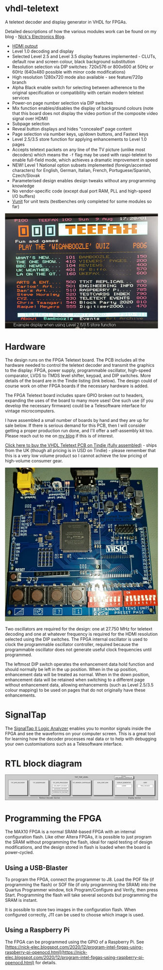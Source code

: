 # vhdl-teletext

A teletext decoder and display generator in VHDL for FPGAs.

Detailed descriptions of how the various modules work can be found on my blog - [Nick's Electronics Blog](https://nick-elec.blogspot.com/).

* [HDMI output](https://nick-elec.blogspot.com/2020/12/generate-hdmi-dvi-using-fpga.html)
* Level 1.0 decoding and display
* Selected Level 2.5 and Level 3.5 display features implemented - CLUTs, default row and screen colour, black background substitution
* Resolution selection via DIP switches: 720x576 or 800x600 at 50Hz or 60Hz (640x480 possible with minor code modifications)
* High resolution 1280x720 mode also available - see feature/720p branch
* Alpha Black enable switch for selecting between adherence to the original specification or compatibility with certain modern teletext services
* Power-on page number selection via DIP switches
* Mix function enables/disables the display of background colours (note that this board does not display the video portion of the composite video signal over HDMI)
* Subpage selection
* Reveal button displays and hides "concealed" page content
* Page selection via number keys, up/down buttons, and Fastext keys
* Level 2.5/3.5 store function for applying enhancements to Level 1.0 pages
* Accepts teletext packets on any line of the TV picture (unlike most decoders) which means the `-f` flag may be used with raspi-teletext to enable full-field mode, which achieves a dramatic improvement in speed
* NEW! Level 1 National option subsets implemented (foreign/accented characters) for English, German, Italian, French, Portuguese/Spanish, Czech/Slovak
* Parameterised design enables design tweaks without any programming knowledge
* No vendor-specific code (except dual port RAM, PLL and high-speed I/O buffers)
* [Vunit](https://vunit.github.io/) for unit tests (testbenches only completed for some modules so far)

![Example display captured using the VHDL Teletext board connected to a TV](docs/images/pallette-store-function.jpg)

# Hardware

The design runs on the FPGA Teletext board. The PCB includes all the hardware needed to control the teletext decoder and transmit the graphics to the display: FPGA, power supply, programmable oscillator, high-speed comparator, LVDS to TMDS level shifter, keypad, and DIP switches. More details of the board are in the Tindie listing (link below). The design could of course work on other FPGA boards if the necessary hardware is added.

The FPGA Teletext board includes spare GPIO broken out to headers, expanding the uses of the board to many more uses! One such use (if you develop the necessary firmware) could be a Telesoftware interface for vintage microcomputers.

I have assembled a small number of boards by hand and they are up for sale below. If there is serious demand for this PCB, then I will consider getting a proper production run done, and I'll offer a self-assembly kit too. Please reach out to me on [my blog](https://nick-elec.blogspot.com/2020/12/generate-hdmi-dvi-using-fpga.html) if this is of interest.

[Click here to buy the VHDL Teletext PCB on Tindie (fully assembled)](https://www.tindie.com/products/nickelec/fpga-teletext-decoder/) - ships from the UK (though all pricing is in USD on Tindie) - please remember that this is a very low volume product so I cannot achieve the low pricing of high-volume consumer gear. 

![FPGA Teletext PCB](docs/images/fpga-pcb.jpg)

Two oscillators are required for the design: one at 27.750 MHz for teletext decoding and one at whatever frequency is required for the HDMI resolution selected using the DIP switches. The FPGA internal oscillator is used to clock the programmable oscillator controller, required because the programmable oscillator does not generate useful clock frequencies until programmed.

The leftmost DIP switch operates the enhancement data hold function and should normally be left in the up position. When in the up position, enhancement data will be treated as normal. When in the down position, enhancement data will be retained when switching to a different page without enhancement data, allowing enhancements (such as Level 2.5/3.5 colour mapping) to be used on pages that do not originally have these enhancements.

# SignalTap

The [SignalTap II Logic Analyzer](https://www.intel.com/content/dam/www/programmable/us/en/pdfs/literature/ug/ug-qpp-debug.pdf#page=21) enables you to monitor signals inside the FPGA and see the waveforms on your computer screen. This is a great tool for learning how the decoder processes real data or to help with debugging your own customisations such as a Telesoftware interface.

# RTL block diagram

![Block diagram](docs/images/rtl-diagram-shadow.png)

# Programming the FPGA

The MAX10 FPGA is a normal SRAM-based FPGA with an internal configuration flash. Like other Altera FPGAs, it is possible to just program the SRAM without programming the flash, ideal for rapid testing of design modifications, and the design stored in flash is loaded when the board is power-cycled.

## Using a USB-Blaster

To program the FPGA, connect the programmer to J8. Load the POF file (if programming the flash) or SOF file (if only programming the SRAM) into the Quartus Programmer window, tick Program/Configure and Verify, then press Start. Programming the flash will take several seconds but programming the SRAM is instant.

It is possible to store two images in the configuration flash. When configured correctly, J11 can be used to choose which image is used.

## Using a Raspberry Pi

The FPGA can be programmed using the GPIO of a Raspberry Pi. See [https://nick-elec.blogspot.com/2020/12/program-intel-fpgas-using-raspberry-pi-openocd.html](https://nick-elec.blogspot.com/2020/12/program-intel-fpgas-using-raspberry-pi-openocd.html) for details.
